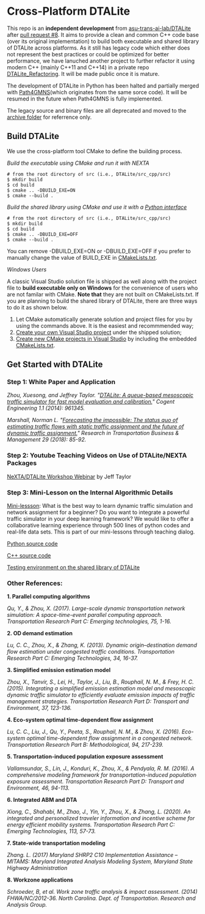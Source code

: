 # Cross-Platform DTALite

This repo is an **independent development** from [asu-trans-ai-lab/DTALite](https://github.com/asu-trans-ai-lab/DTALite) after [pull request #8](https://github.com/asu-trans-ai-lab/DTALite/pull/8). It aims to provide a clean and common C++ code base (over its original implementation) to build both executable and shared library of DTALite across platforms. As it still has legacy code which either does not represent the best practices or could be optimized for better performance, we have lanuched another project to further refactor it using modern C++ (mainly C++11 and C++14) in a private repo [DTALite_Refactoring](https://github.com/jdlph/DTALite_Refactoring). It will be made public once it is mature.

The development of DTALite in Python has been halted and partially merged with [Path4GMNS](https://github.com/jdlph/Path4GMNS)(which originates from the same sorce code). It will be resumed in the future when Path4GMNS is fully implemented.

The legacy source and binary files are all deprecated and moved to the [archive folder](https://github.com/jdlph/DTALite/tree/main/archive) for referrence only.

## Build DTALite
We use the cross-platform tool CMake to define the building process.

*Build the executable using CMake and run it with NEXTA*
```
# from the root directory of src (i.e., DTALite/src_cpp/src)
$ mkdir build
$ cd build
$ cmake .. -DBUILD_EXE=ON
$ cmake --build .
```

*Build the shared library using CMake and use it with a [Python interface](https://github.com/jdlph/Path4GMNS)*
```
# from the root directory of src (i.e., DTALite/src_cpp/src)
$ mkdir build
$ cd build
$ cmake .. -DBUILD_EXE=OFF
$ cmake --build .
```

You can remove -DBUILD_EXE=ON or -DBUILD_EXE=OFF if you prefer to manually change the value of BUILD_EXE in [CMakeLists.txt](https://github.com/jdlph/DTALite/blob/main/src_cpp/src/CMakeLists.txt).

*Windows Users*

A classic Visual Studio solution file is shipped as well along with the project file to **build executable only on Windows** for the convenience of users who are not familar with CMake. **Note that** they are not built on CMakeLists.txt. If you are planning to build the shared library of DTALite, there are three ways to do it as shown below.

1. Let CMake automatically generate solution and project files for you by using the commands above. It is the easiest and recommmended way;
2. [Create your own Visual Studio project](https://docs.microsoft.com/en-us/visualstudio/get-started/tutorial-projects-solutions?view=vs-2019) under the shipped solution;
3. [Create new CMake projects in Visual Studio](https://docs.microsoft.com/en-us/cpp/build/cmake-projects-in-visual-studio?view=msvc-160) by including the embedded [CMakeLists.txt](https://github.com/jdlph/DTALite/blob/main/src_cpp/src/CMakeLists.txt).

## Get Started with DTALite
### Step 1: White Paper and Application
*Zhou, Xuesong, and Jeffrey Taylor. "[DTALite: A queue-based mesoscopic traffic simulator for fast model evaluation and calibration.](https://www.tandfonline.com/doi/full/10.1080/23311916.2014.961345)" Cogent Engineering 1.1 (2014): 961345.*

*Marshall, Norman L. "[Forecasting the impossible: The status quo of estimating traffic flows with static traffic assignment and the future of dynamic traffic assignment.](https://www.sciencedirect.com/science/article/pii/S2210539517301232)" Research in Transportation Business & Management 29 (2018): 85-92.*

### Step 2: Youtube Teaching Videos on Use of DTALite/NEXTA Packages
[NeXTA/DTALite Workshop Webinar](https://www.youtube.com/channel/UCUHlqojCQ4f7VvqroUhbaFA) by Jeff Taylor

### Step 3: Mini-Lesson on the Internal Algorithmic Details
[Mini-lessson](https://youtu.be/rorZAhNNOf0): What is the best way to learn dynamic traffic simulation and network assignment for a beginner? Do you want to integrate a powerful traffic simulator in your deep learning framework? We would like to offer a collaborative learning experience through 500 lines of python codes and real-life data sets. This is part of our mini-lessons through teaching dialog.

[Python source code](https://github.com/jdlph/DTALite/tree/main/src_py)

[C++ source code](https://github.com/jdlph/DTALite/tree/main/src_cpp/src)

[Testing environment on the shared library of DTALite](https://github.com/jdlph/Path4GMNS/tree/master/tests)

### Other References: 
**1. Parallel computing algorithms**

*Qu, Y., & Zhou, X. (2017). Large-scale dynamic transportation network simulation: A space-time-event parallel computing approach. Transportation Research Part C: Emerging technologies, 75, 1-16.*

**2. OD demand estimation**

*Lu, C. C., Zhou, X., & Zhang, K. (2013). Dynamic origin–destination demand flow estimation under congested traffic conditions. Transportation Research Part C: Emerging Technologies, 34, 16-37.*

**3. Simplified emission estimation model**

*Zhou, X., Tanvir, S., Lei, H., Taylor, J., Liu, B., Rouphail, N. M., & Frey, H. C. (2015). Integrating a simplified emission estimation model and mesoscopic dynamic traffic simulator to efficiently evaluate emission impacts of traffic management strategies. Transportation Research Part D: Transport and Environment, 37, 123-136.*

**4. Eco-system optimal time-dependent flow assignment**

*Lu, C. C., Liu, J., Qu, Y., Peeta, S., Rouphail, N. M., & Zhou, X. (2016). Eco-system optimal time-dependent flow assignment in a congested network. Transportation Research Part B: Methodological, 94, 217-239.*

**5. Transportation-induced population exposure assessment**

*Vallamsundar, S., Lin, J., Konduri, K., Zhou, X., & Pendyala, R. M. (2016). A comprehensive modeling framework for transportation-induced population exposure assessment. Transportation Research Part D: Transport and Environment, 46, 94-113.*

**6. Integrated ABM and DTA**

*Xiong, C., Shahabi, M., Zhao, J., Yin, Y., Zhou, X., & Zhang, L. (2020). An integrated and personalized traveler information and incentive scheme for energy efficient mobility systems. Transportation Research Part C: Emerging Technologies, 113, 57-73.*

**7. State-wide transportation modeling**

*Zhang. L. (2017) Maryland SHRP2 C10 Implementation Assistance – MITAMS: Maryland Integrated Analysis Modeling System, Maryland State Highway Administration*

**8. Workzone applications**

*Schroeder, B, et al. Work zone traffic analysis & impact assessment. (2014) FHWA/NC/2012-36. North Carolina. Dept. of Transportation. Research and Analysis Group.*